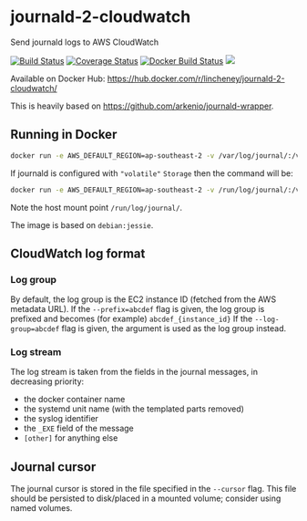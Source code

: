 # journald-2-cloudwatch
Send journald logs to AWS CloudWatch

[![Build Status](https://travis-ci.org/lincheney/journald-2-cloudwatch.svg?branch=master)](https://travis-ci.org/lincheney/journald-2-cloudwatch)
[![Coverage Status](https://coveralls.io/repos/github/lincheney/journald-2-cloudwatch/badge.svg?branch=master)](https://coveralls.io/github/lincheney/journald-2-cloudwatch?branch=master)
[![Docker Build Status](https://img.shields.io/docker/build/lincheney/journald-2-cloudwatch.svg)](https://hub.docker.com/r/lincheney/journald-2-cloudwatch/)
[![](https://images.microbadger.com/badges/image/lincheney/journald-2-cloudwatch.svg)](https://microbadger.com/images/lincheney/journald-2-cloudwatch "Get your own image badge on microbadger.com")

Available on Docker Hub: https://hub.docker.com/r/lincheney/journald-2-cloudwatch/

This is heavily based on https://github.com/arkenio/journald-wrapper.

## Running in Docker

```bash
docker run -e AWS_DEFAULT_REGION=ap-southeast-2 -v /var/log/journal/:/var/log/journal/:ro -v /data/journald:/data/journald/:rw lincheney/journald-2-cloudwatch --cursor=/data/journald/cursor
```

If journald is configured with `"volatile"` `Storage` then the command will be:

```bash
docker run -e AWS_DEFAULT_REGION=ap-southeast-2 -v /run/log/journal/:/var/log/journal/:ro -v /data/journald:/data/journald/:rw lincheney/journald-2-cloudwatch --cursor=/data/journald/cursor
```

Note the host mount point `/run/log/journal/`.


The image is based on `debian:jessie`.

## CloudWatch log format

### Log group
By default, the log group is the EC2 instance ID (fetched from the AWS metadata URL).
If the `--prefix=abcdef` flag is given, the log group is prefixed and becomes (for example) `abcdef_{instance_id}`
If the `--log-group=abcdef` flag is given, the argument is used as the log group instead.

### Log stream
The log stream is taken from the fields in the journal messages, in decreasing priority:
* the docker container name
* the systemd unit name (with the templated parts removed)
* the syslog identifier
* the `_EXE` field of the message
* `[other]` for anything else

## Journal cursor

The journal cursor is stored in the file specified in the `--cursor` flag.
This file should be persisted to disk/placed in a mounted volume; consider using named volumes.
